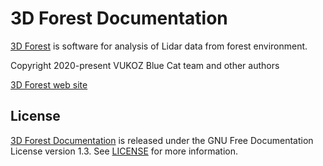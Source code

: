 # 3D Forest Documentation
[3D Forest](https://github.com/VUKOZ-OEL/3d-forest.git) is software for analysis of Lidar data from forest environment.

Copyright 2020-present VUKOZ
Blue Cat team and other authors

[3D Forest web site](https://www.3dforest.eu/)

## License
[3D Forest Documentation](https://vukoz-oel.github.io/3d-forest-documentation/3d-forest-user-manual.html) is released under the GNU Free Documentation License version 1.3.
See [LICENSE](LICENSE) for more information.
